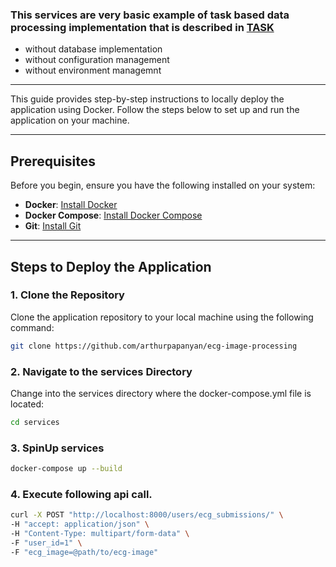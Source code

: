 ### This services are very basic example of task based data processing implementation that is described in [TASK](../infrastructure/Readme.md.md)

- without database implementation
- without configuration management
- without environment managemnt

---

This guide provides step-by-step instructions to locally deploy the application using Docker. Follow the steps below to set up and run the application on your machine.

---

## Prerequisites

Before you begin, ensure you have the following installed on your system:

- **Docker**: [Install Docker](https://docs.docker.com/get-docker/)
- **Docker Compose**: [Install Docker Compose](https://docs.docker.com/compose/install/)
- **Git**: [Install Git](https://git-scm.com/downloads)

---

## Steps to Deploy the Application

### 1. Clone the Repository

Clone the application repository to your local machine using the following command:

```bash
git clone https://github.com/arthurpapanyan/ecg-image-processing
```

### 2. Navigate to the services Directory

Change into the services directory where the docker-compose.yml file is located:

```bash
cd services
```

### 3. SpinUp services

```bash
docker-compose up --build
```

### 4. Execute following api call.

```bash
curl -X POST "http://localhost:8000/users/ecg_submissions/" \
-H "accept: application/json" \
-H "Content-Type: multipart/form-data" \
-F "user_id=1" \
-F "ecg_image=@path/to/ecg-image"
```

